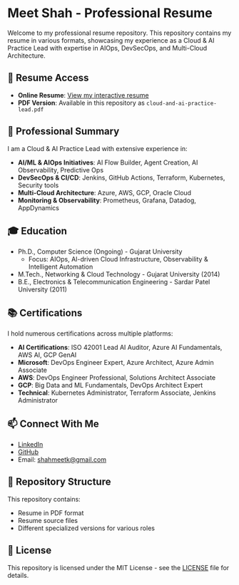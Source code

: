 # Meet Shah - Professional Resume

Welcome to my professional resume repository. This repository contains my resume in various formats, showcasing my experience as a Cloud & AI Practice Lead with expertise in AIOps, DevSecOps, and Multi-Cloud Architecture.

## 📄 Resume Access

- **Online Resume**: [View my interactive resume](https://rxresu.me/shahmeetk/cloud-and-ai-practice-lead)
- **PDF Version**: Available in this repository as `cloud-and-ai-practice-lead.pdf`

## 🚀 Professional Summary

I am a Cloud & AI Practice Lead with extensive experience in:

- **AI/ML & AIOps Initiatives**: AI Flow Builder, Agent Creation, AI Observability, Predictive Ops
- **DevSecOps & CI/CD**: Jenkins, GitHub Actions, Terraform, Kubernetes, Security tools
- **Multi-Cloud Architecture**: Azure, AWS, GCP, Oracle Cloud
- **Monitoring & Observability**: Prometheus, Grafana, Datadog, AppDynamics

## 🎓 Education

- Ph.D., Computer Science (Ongoing) - Gujarat University
  - Focus: AIOps, AI-driven Cloud Infrastructure, Observability & Intelligent Automation
- M.Tech., Networking & Cloud Technology - Gujarat University (2014)
- B.E., Electronics & Telecommunication Engineering - Sardar Patel University (2011)

## 📚 Certifications

I hold numerous certifications across multiple platforms:

- **AI Certifications**: ISO 42001 Lead AI Auditor, Azure AI Fundamentals, AWS AI, GCP GenAI
- **Microsoft**: DevOps Engineer Expert, Azure Architect, Azure Admin Associate
- **AWS**: DevOps Engineer Professional, Solutions Architect Associate
- **GCP**: Big Data and ML Fundamentals, DevOps Architect Expert
- **Technical**: Kubernetes Administrator, Terraform Associate, Jenkins Administrator

## 📫 Connect With Me

- [LinkedIn](https://www.linkedin.com/in/meetshah10290/)
- [GitHub](https://github.com/shahmeetk)
- Email: shahmeetk@gmail.com

## 📁 Repository Structure

This repository contains:

- Resume in PDF format
- Resume source files
- Different specialized versions for various roles

## 📝 License

This repository is licensed under the MIT License - see the [LICENSE](LICENSE) file for details.
